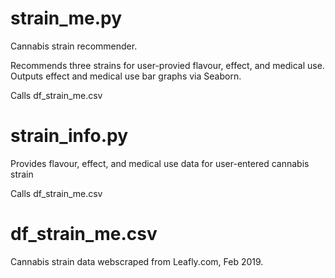 # strain_me.py
Cannabis strain recommender.

Recommends three strains for user-provied flavour, effect, and medical use.
Outputs effect and medical use bar graphs via Seaborn.

Calls df_strain_me.csv

# strain_info.py
Provides flavour, effect, and medical use data for user-entered cannabis strain

Calls df_strain_me.csv

# df_strain_me.csv
Cannabis strain data webscraped from Leafly.com, Feb 2019.
